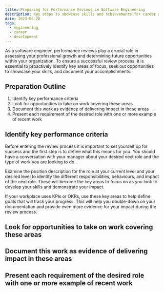 ```yaml
---
title: Preparing for Performance Reviews in Software Engineering
description: Key steps to showcase skills and achievements for career advancement in software engineering
date: 2023-06-28
tags:
  - engineering
  - career
  - development
---
```


As a software engineer, performance reviews play a crucial role in assessing your professional growth and determining future opportunities within your organization. To ensure a successful review process, it is essential to proactively identify key areas of focus, seek out opportunities to showcase your skills, and document your accomplishments.

## Preparation Outline

1. Identify key performance criteria
2. Look for opportunities to take on work covering these areas
3. Document this work as evidence of delivering impact in these areas
4. Present each requirement of the desired role with one or more example of recent work

## Identify key performance criteria

Before entering the review process it is important to set yourself up for success and the first step is to define what this means for you. You should have a conversation with your manager about your desired next role and the type of work you are looking to do.

Examine the position description for the role at your current level and your desired level to identify the different responsibilities, behaviours, and impact of the next role. These will become the key areas to focus on as you look to develop your skills and demonstrate your impact.

If your workplace uses KPIs or OKRs, use these key areas to help define goals that will track your progress. This will help you double-down on your documentation and provide even more evidence for your impact during the review process.

## Look for opportunities to take on work covering these areas

## Document this work as evidence of delivering impact in these areas

## Present each requirement of the desired role with one or more example of recent work
